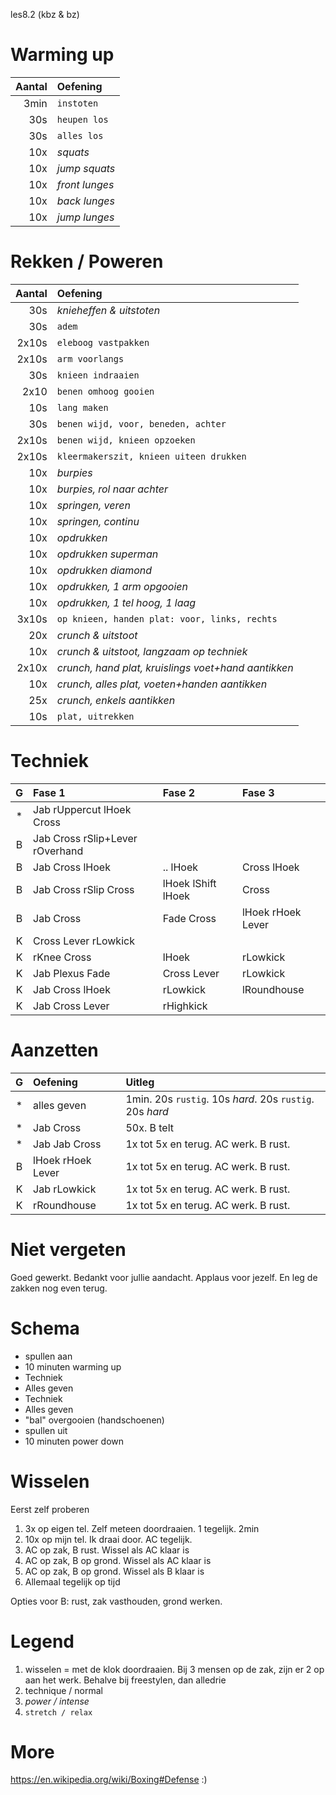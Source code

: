 les8.2 (kbz & bz)

# Warming up

Aantal | Oefening
------:|:--------
3min   | `instoten`
30s    | `heupen los`
30s    | `alles los`
10x    | *squats*
10x    | *jump squats*
10x    | *front lunges*
10x    | *back lunges*
10x    | *jump lunges*

# Rekken / Poweren

Aantal | Oefening
------:|:--------
30s    | *knieheffen & uitstoten*
30s    | `adem`
2x10s  | `eleboog vastpakken`
2x10s  | `arm voorlangs`
30s    | `knieen indraaien`
2x10   | `benen omhoog gooien`
10s    | `lang maken`
30s    | `benen wijd, voor, beneden, achter`
2x10s  | `benen wijd, knieen opzoeken`
2x10s  | `kleermakerszit, knieen uiteen drukken`
10x    | *burpies*
10x    | *burpies, rol naar achter*
10x    | *springen, veren*
10x    | *springen, continu*
10x    | *opdrukken*
10x    | *opdrukken superman*
10x    | *opdrukken diamond*
10x    | *opdrukken, 1 arm opgooien*
10x    | *opdrukken, 1 tel hoog, 1 laag*
3x10s  | `op knieen, handen plat: voor, links, rechts`
20x    | *crunch & uitstoot*
10x    | *crunch & uitstoot, langzaam op techniek*
2x10x  | *crunch, hand plat, kruislings voet+hand aantikken*
10x    | *crunch, alles plat, voeten+handen aantikken*
25x    | *crunch, enkels aantikken*
10s    | `plat, uitrekken`

# Techniek

  G  | Fase 1 | Fase 2 | Fase 3
:---:| :----- |:------ |:------
  *  | Jab rUppercut lHoek Cross | |
  B  | Jab Cross rSlip+Lever rOverhand | |
  B  | Jab Cross lHoek | .. lHoek | Cross lHoek
  B  | Jab Cross rSlip Cross | lHoek lShift lHoek | Cross
  B  | Jab Cross | Fade Cross | lHoek rHoek Lever
  K  | Cross Lever rLowkick | |
  K  | rKnee Cross | lHoek | rLowkick
  K  | Jab Plexus Fade | Cross Lever | rLowkick
  K  | Jab Cross lHoek | rLowkick | lRoundhouse
  K  | Jab Cross Lever | rHighkick | |

# Aanzetten

  G  |  Oefening | Uitleg
:---:| :-------- |:------
  *  | alles geven | 1min. 20s `rustig`. 10s *hard*. 20s `rustig`. 20s *hard*
  *  | Jab Cross | 50x. B telt
  *  | Jab Jab Cross | 1x tot 5x en terug. AC werk. B rust.
  B  | lHoek rHoek Lever | 1x tot 5x en terug. AC werk. B rust.
  K  | Jab rLowkick | 1x tot 5x en terug. AC werk. B rust.
  K  | rRoundhouse | 1x tot 5x en terug. AC werk. B rust.

# Niet vergeten

Goed gewerkt. Bedankt voor jullie aandacht. Applaus voor jezelf. En leg de zakken nog even terug.

# Schema

 - spullen aan
 - 10 minuten warming up
 - Techniek
 - Alles geven
 - Techniek
 - Alles geven
 - "bal" overgooien (handschoenen)
 - spullen uit
 - 10 minuten power down

# Wisselen

Eerst zelf proberen

  1. 3x op eigen tel. Zelf meteen doordraaien. 1 tegelijk. 2min
  1. 10x op mijn tel. Ik draai door. AC tegelijk.
  2. AC op zak, B rust. Wissel als AC klaar is
  3. AC op zak, B op grond. Wissel als AC klaar is
  4. AC op zak, B op grond. Wissel als B klaar is
  5. Allemaal tegelijk op tijd

Opties voor B: rust, zak vasthouden, grond werken.

# Legend

 1. wisselen = met de klok doordraaien. Bij 3 mensen op de zak, zijn er 2 op aan het werk. Behalve bij freestylen, dan alledrie
 1. technique / normal
 1. *power / intense*
 1. `stretch / relax`

# More

https://en.wikipedia.org/wiki/Boxing#Defense :)
